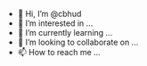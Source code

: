 - 👋 Hi, I’m @cbhud
- 👀 I’m interested in ...
- 🌱 I’m currently learning ...
- 💞️ I’m looking to collaborate on ...
- 📫 How to reach me ...

<!---
cbhud/cbhud is a ✨ special ✨ repository because its `README.md` (this file) appears on your GitHub profile.
You can click the Preview link to take a look at your changes.
--->
